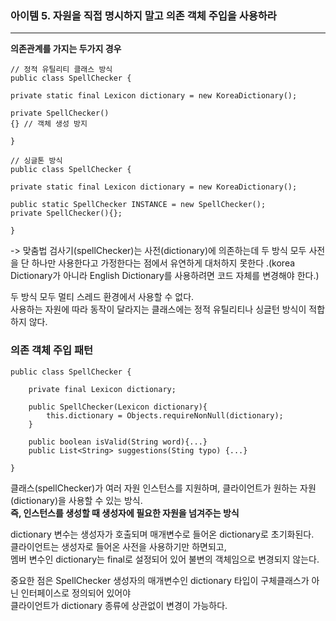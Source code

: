 ###  아이템 5. 자원을 직접 명시하지 말고 의존 객체 주입을 사용하라

---   

**의존관계를 가지는 두가지 경우**   

```
// 정적 유틸리티 클래스 방식
public class SpellChecker {
 
private static final Lexicon dictionary = new KoreaDictionary();
 
private SpellChecker()
{} // 객체 생성 방지
 
}
 
// 싱글톤 방식 
public class SpellChecker {
 
private static final Lexicon dictionary = new KoreaDictionary();
 
public static SpellChecker INSTANCE = new SpellChecker();
private SpellChecker(){};
 
}
```
-> 맞춤법 검사기(spellChecker)는 사전(dictionary)에 의존하는데 두 방식 모두 사전을 단 하나만 사용한다고 가정한다는 점에서 유연하게 대처하지 못한다 .(korea Dictionary가 아니라 English Dictionary를 사용하려면 코드 자체를 변경해야 한다.)    

두 방식 모두 멀티 스레드 환경에서 사용할 수 없다.  
사용하는 자원에 따라 동작이 달라지는 클래스에는 정적 유틸리티나 싱글턴 방식이 적합하지 않다. 


### 의존 객체 주입 패턴 
```
public class SpellChecker {
 
    private final Lexicon dictionary;
    
    public SpellChecker(Lexicon dictionary){
        this.dictionary = Objects.requireNonNull(dictionary);
    }

    public boolean isValid(String word){...}
    public List<String> suggestions(Sting typo) {...}

}
```
클래스(spellChecker)가 여러 자원 인스턴스를 지원하며,    클라이언트가 원하는 자원(dictionary)을 사용할 수 있는 방식.  
**즉, 인스턴스를 생성할 때 생성자에 필요한 자원을 넘겨주는 방식**    

dictionary 변수는 생성자가 호출되며 매개변수로 들어온 dictionary로 초기화된다.   
클라이언트는 생성자로 들어온 사전을 사용하기만 하면되고,  
멤버 변수인 dictionary는 final로 설정되어 있어 불변의 객체임으로 변경되지 않는다.   

중요한 점은 SpellChecker 생성자의 매개변수인 dictionary 타입이 구체클래스가 아닌 인터페이스로 정의되어 있어야   
클라이언트가 dictionary 종류에 상관없이 변경이 가능하다.   
